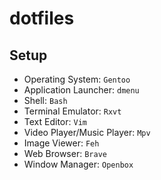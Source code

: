 # dotfiles
## Setup
- Operating System: `Gentoo`
- Application Launcher: `dmenu`
- Shell: `Bash`
- Terminal Emulator: `Rxvt`
- Text Editor: `Vim`
- Video Player/Music Player: `Mpv`
- Image Viewer: `Feh`
- Web Browser: `Brave`
- Window Manager: `Openbox`
